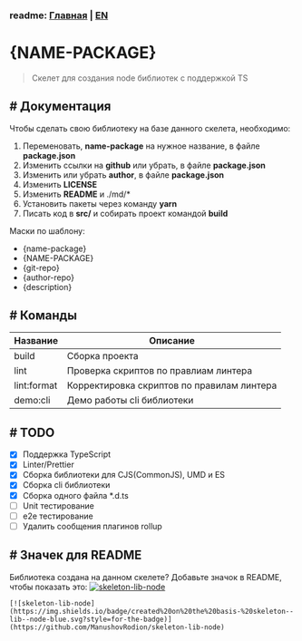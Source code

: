 ### readme: [Главная](./../README.md) | [EN](./README-DEVELOP-EN.md)

# {NAME-PACKAGE}

> Скелет для создания node библиотек с поддержкой TS

## # Документация

Чтобы сделать свою библиотеку на базе данного скелета, необходимо:

1. Переменовать, **name-package** на нужное название, в файле **package.json**
2. Изменить ссылки на **github** или убрать, в файле **package.json**
3. Изменить или убрать **author**, в файле **package.json**
4. Изменить **LICENSE**
5. Изменить **README** и ./md/\*
6. Установить пакеты через команду **yarn**
7. Писать код в **src/** и собирать проект командой **build**

Маски по шаблону:

- {name-package}
- {NAME-PACKAGE}
- {git-repo}
- {author-repo}
- {description}

## # Команды

| Название    | Описание                                   |
| ----------- | ------------------------------------------ |
| build       | Сборка проекта                             |
| lint        | Проверка скриптов по правлиам линтера      |
| lint:format | Корректировка скриптов по правилам линтера |
| demo:cli    | Демо работы cli библиотеки                 |

## # TODO

- [x] Поддержка TypeScript
- [x] Linter/Prettier
- [x] Сборка библиотеки для CJS(CommonJS), UMD и ES
- [x] Сборка cli библиотеки
- [x] Сборка одного файла \*.d.ts
- [ ] Unit тестирование
- [ ] e2e тестирование
- [ ] Удалить сообщения плагинов rollup

## # Значек для README

Библиотека создана на данном скелете? Добавьте значок в README, чтобы показать это: [![skeleton-lib-node](https://img.shields.io/badge/created%20on%20the%20basis-%20skeleton--lib--node-blue.svg?style=for-the-badge)](https://github.com/ManushovRodion/skeleton-lib-node)

```
[![skeleton-lib-node](https://img.shields.io/badge/created%20on%20the%20basis-%20skeleton--lib--node-blue.svg?style=for-the-badge)](https://github.com/ManushovRodion/skeleton-lib-node)
```
